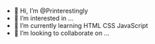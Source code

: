 - 👋 Hi, I’m @Printerestingly
- 👀 I’m interested in ...
- 🌱 I’m currently learning HTML CSS JavaScript
- 💞️ I’m looking to collaborate on ...

<!---
Printerestingly/Printerestingly is a ✨ special ✨ repository because its `README.md` (this file) appears on your GitHub profile.
You can click the Preview link to take a look at your changes.
--->
